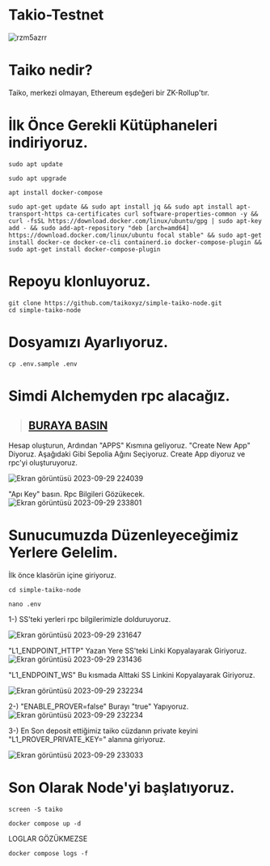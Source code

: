 # Takio-Testnet

![rzm5azrr](https://github.com/tuncgs52/Taiko-NODE-Testnet/assets/80161670/97082dcb-8753-4479-abef-496118fcaa54)



# Taiko nedir?
Taiko, merkezi olmayan, Ethereum eşdeğeri bir ZK-Rollup'tır. 

# İlk Önce Gerekli Kütüphaneleri indiriyoruz.

```
sudo apt update
```

```
sudo apt upgrade
```

```
apt install docker-compose
```

```
sudo apt-get update && sudo apt install jq && sudo apt install apt-transport-https ca-certificates curl software-properties-common -y && curl -fsSL https://download.docker.com/linux/ubuntu/gpg | sudo apt-key add - && sudo add-apt-repository "deb [arch=amd64] https://download.docker.com/linux/ubuntu focal stable" && sudo apt-get install docker-ce docker-ce-cli containerd.io docker-compose-plugin && sudo apt-get install docker-compose-plugin
```

# Repoyu klonluyoruz.

```
git clone https://github.com/taikoxyz/simple-taiko-node.git
cd simple-taiko-node
```


# Dosyamızı Ayarlıyoruz.

```
cp .env.sample .env
```

# Simdi Alchemyden rpc alacağız.
> ## [BURAYA BASIN]([https://scan.mindnetwork.xyz/](https://alchemy.com/?r=Tg4MzUyMTk1NjI3M)https://alchemy.com/?r=Tg4MzUyMTk1NjI3M)

 Hesap oluşturun, Ardından "APPS" Kısmına geliyoruz. 
"Create New App" Diyoruz. Aşağıdaki Gibi Sepolia Ağını Seçiyoruz. Create App diyoruz ve rpc'yi oluşturuyoruz.

![Ekran görüntüsü 2023-09-29 224039](https://github.com/tuncgs52/Taiko-NODE-Testnet/assets/80161670/6458d157-9e11-45e2-b0e1-2a336162b122)


"Apı Key" basın. Rpc Bilgileri Gözükecek.
![Ekran görüntüsü 2023-09-29 233801](https://github.com/tuncgs52/Taiko-NODE-Testnet/assets/80161670/cab50bde-37a1-4c4c-930b-afc6bbb28c59)




# Sunucumuzda Düzenleyeceğimiz Yerlere Gelelim.
İlk önce klasörün içine giriyoruz.

```
cd simple-taiko-node
```

```
nano .env
```
1-) SS'teki yerleri rpc bilgilerimizle dolduruyoruz.

![Ekran görüntüsü 2023-09-29 231647](https://github.com/tuncgs52/Taiko-NODE-Testnet/assets/80161670/da9fed14-331b-4932-b24e-a5cb7b1d6105)


"L1_ENDPOINT_HTTP" Yazan Yere SS'teki Linki Kopyalayarak Giriyoruz.
![Ekran görüntüsü 2023-09-29 231436](https://github.com/tuncgs52/Taiko-NODE-Testnet/assets/80161670/64800fcf-de86-4997-8cc8-716b0e0dedcd)


"L1_ENDPOINT_WS" Bu kısmada Alttaki SS Linkini Kopyalayarak Giriyoruz.

![Ekran görüntüsü 2023-09-29 232234](https://github.com/tuncgs52/Takio-Testnet/assets/80161670/a28b9342-2c34-4a51-80d6-4cfa020a6548)

2-) "ENABLE_PROVER=false" Burayı "true" Yapıyoruz.
![Ekran görüntüsü 2023-09-29 232234](https://github.com/tuncgs52/Taiko-NODE-Testnet/assets/80161670/147fe10f-dda7-42ca-93af-aa8d2f575594)


3-) En Son deposit ettiğimiz taiko cüzdanın private keyini "L1_PROVER_PRIVATE_KEY=" alanına giriyoruz.

![Ekran görüntüsü 2023-09-29 233033](https://github.com/tuncgs52/Taiko-NODE-Testnet/assets/80161670/e0a312fc-e364-449f-b4ed-84dd2e8f45cc)


# Son Olarak Node'yi başlatıyoruz.

```
screen -S taiko
```

```
docker compose up -d
```

LOGLAR GÖZÜKMEZSE

```
docker compose logs -f
```


